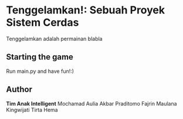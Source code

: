 # Tenggelamkan!: Sebuah Proyek Sistem Cerdas

Tenggelamkan adalah permainan blabla

## Starting the game

Run main.py and have fun!:)

## Author

**Tim Anak Intelligent**
Mochamad Aulia Akbar Praditomo
Fajrin Maulana Kingwijati
Tirta Hema